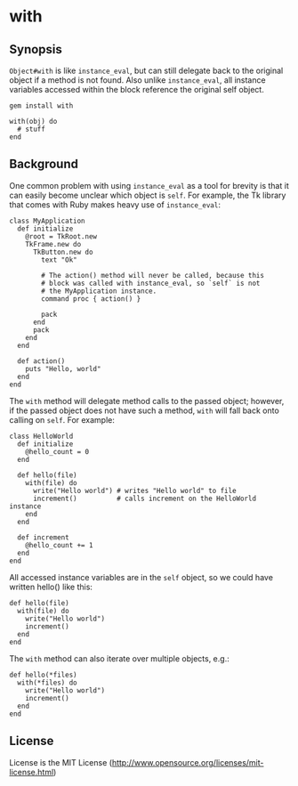 with
====

Synopsis
--------

`Object#with` is like `instance_eval`, but can still delegate back to the
original object if a method is not found.  Also unlike `instance_eval`,
all instance variables accessed within the block reference the original
self object.

    gem install with

    with(obj) do
      # stuff
    end

Background
----------

One common problem with using `instance_eval` as a tool for brevity is
that it can easily become unclear which object is `self`.  For example,
the Tk library that comes with Ruby makes heavy use of `instance_eval`:

    class MyApplication
      def initialize
        @root = TkRoot.new
        TkFrame.new do
          TkButton.new do
            text "Ok"

            # The action() method will never be called, because this
            # block was called with instance_eval, so `self` is not
            # the MyApplication instance.
            command proc { action() }

            pack
          end
          pack
        end
      end

      def action()
        puts "Hello, world"
      end
    end

The `with` method will delegate method calls to the passed object;
however, if the passed object does not have such a method, `with` will
fall back onto calling on `self`.  For example:

    class HelloWorld
      def initialize
        @hello_count = 0
      end

      def hello(file)
        with(file) do
          write("Hello world") # writes "Hello world" to file
          increment()          # calls increment on the HelloWorld instance
        end
      end

      def increment
        @hello_count += 1
      end
    end

All accessed instance variables are in the `self` object, so we could
have written hello() like this:

    def hello(file)
      with(file) do
        write("Hello world")
        increment()
      end
    end

The `with` method can also iterate over multiple objects, e.g.:

    def hello(*files)
      with(*files) do
        write("Hello world")
        increment()
      end
    end

License
-------

License is the MIT License (http://www.opensource.org/licenses/mit-license.html) 

